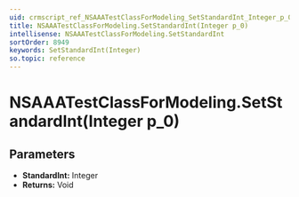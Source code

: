 ```yaml
---
uid: crmscript_ref_NSAAATestClassForModeling_SetStandardInt_Integer_p_0
title: NSAAATestClassForModeling.SetStandardInt(Integer p_0)
intellisense: NSAAATestClassForModeling.SetStandardInt
sortOrder: 8949
keywords: SetStandardInt(Integer)
so.topic: reference
---
```


# NSAAATestClassForModeling.SetStandardInt(Integer p_0)

## Parameters

* **StandardInt:** Integer
* **Returns:** Void

